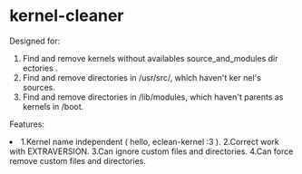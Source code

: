 kernel-cleaner
==============

Designed for:

1. Find and remove kernels without availables source_and_modules dir
ectories .
2. Find and remove directories in /usr/src/, which haven't ker
nel's sources.
3. Find and remove directories in /lib/modules, which haven't parents 
as kernels in /boot.

Features:
<li>
1.Kernel name independent ( hello, eclean-kernel :3 ).
2.Correct work with EXTRAVERSION.
3.Can ignore custom files and directories.
4.Can force remove custom files and directories.
</li>

